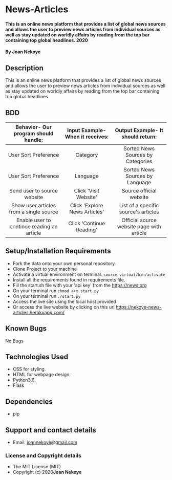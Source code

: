 # News-Articles
#### This is an online news platform that provides a list of global news sources and allows the user to preview news articles from individual sources as well as stay updated on worldly affairs by reading from the top bar containing top global headlines. 2020
#### By **Joan Nekoye**
## Description
This is an online news platform that provides a list of global news sources and allows the user to preview news articles from individual sources as well as stay updated on worldly affairs by reading from the top bar containing top global headlines.
## BDD
| Behavior- Our program should handle: | Input Example- When it receives: | Output Example- It should return: |
| :-------------: | :-------------: | :-------------: |
| User Sort Preference | Category | Sorted News Sources by Categories |
| User Sort Preference | Language | Sorted News Sources by Language |
| Send user to source website | Click 'Visit Website'  | Source official website |
| Show user articles from a single source | Click 'Explore News Articles' | List of a specific source's articles |
| Enable user to continue reading an article | Click 'Continue Reading' | Official source website page with article |
## Setup/Installation Requirements
* Fork the data onto your own personal repository.
* Clone Project to your machine
* Activate a virtual environment on terminal: `source virtual/bin/activate`
* Install all the requirements found in requirements file.
* Fill the start.sh file with your 'api key' from the https://news.org
* On your terminal run `chmod a+x start.py`
* On your terminal run `./start.py`
* Access the live site using the local host provided
* Or access the live website by clicking on this url https://nekoye-news-articles.herokuapp.com/
## Known Bugs
No Bugs
## Technologies Used
* CSS for styling.
* HTML for webpage design.
* Python3.6.
* Flask
## Dependencies
* pip
## Support and contact details
* Email: joannekoye@gmail.com
### License and Copyright details
* The MIT License (MIT)
* Copyright (c) 2020**Joan Nekoye**
